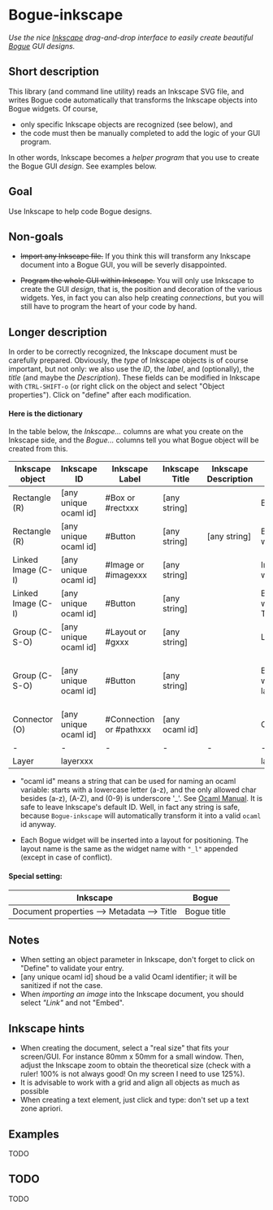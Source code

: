 # Bogue-inkscape

_Use the nice [Inkscape](https://inkscape.org/) drag-and-drop interface to easily create
beautiful [Bogue](https://github.com/sanette/bogue) GUI designs._

## Short description

This library (and command line utility) reads an Inkscape SVG file,
and writes Bogue code automatically that transforms the Inkscape
objects into Bogue widgets. Of course,

+ only specific Inkscape objects are recognized (see below), and
+ the code must then be manually completed to add the logic of your GUI program.

In other words, Inkscape becomes a _helper program_ that you use to
create the Bogue GUI _design_. See examples below.

## Goal

Use Inkscape to help code Bogue designs.

## Non-goals

+ ~~Import any Inkscape file.~~ If you think this will transform any
  Inkscape document into a Bogue GUI, you will be severly
  disappointed.

+ ~~Program the whole GUI within Inkscape.~~ You will only use Inkscape to
  create the GUI _design_, that is, the position and decoration of the
  various widgets. Yes, in fact you can also help creating
  _connections_, but you will still have to program the heart of your
  code by hand.

## Longer description

In order to be correctly recognized, the Inkscape document must be
carefully prepared. Obviously, the *type* of Inkscape objects is of
course important, but not only: we also use the *ID*, the *label*, and
(optionally), the *title* (and maybe the *Description*). These fields
can be modified in Inkscape with `CTRL-SHIFT-o` (or right click on the
object and select "Object properties"). Click on "define" after each
modification.

#### Here is the dictionary

In the table below, the *Inkscape...* columns are what you create on
the Inkscape side, and the *Bogue...* columns tell you what Bogue
object will be created from this.

| Inkscape object    | Inkscape ID           | Inkscape Label          | Inkscape Title | Inkscape Description | Bogue type                  | Bogue identifier | Bogue name          | Bogue parameters                  |
|--------------------|-----------------------|-------------------------|----------------|----------------------|-----------------------------|------------------|----------------|----------------------------------------|
| Rectangle (R)      | [any unique ocaml id] | #Box or #rectxxx        | [any string]   |                      | Box widget                  | Inkscape ID      | Inkscape Title |                                        |
| Rectangle (R)      | [any unique ocaml id] | #Button                 | [any string]   |     [any string]     | Button widget               | Inkscape ID      | Inkscape Title | label = Inkscape Desc                  |
| Linked Image (C-I) | [any unique ocaml id] | #Image or #imagexxx     | [any string]   |                      | Image widget                | Inkscape ID      | Inkscape Title |                                        |
| Linked Image (C-I) | [any unique ocaml id] | #Button                 | [any string]   |                      | Button widget TODO          | Inkscape ID      | Inkscape Title |                                        |
| Group (C-S-O)      | [any unique ocaml id] | #Layout or #gxxx        | [any string]   |                      | Layout                      | Inkscape ID      | Inkscape Title |                                        |
| Group (C-S-O)      | [any unique ocaml id] | #Button                 | [any string]   |                      | Button widget w/ label TODO | Inkscape ID      | Inkscape Title | group should contain a rect and a text |
| Connector (O)      | [any unique ocaml id] | #Connection or #pathxxx | [any ocaml id] |                      | Connection                  | Inkscape ID      | N/A            | action = Inkscape Title                |
|-|-|-|-|-|-|-|-|-|
| Layer              | layerxxx              |                         |                |                      | layer TODO                  |                  |                |                                        |

+ "ocaml id" means a string that can be used for naming an ocaml
  variable: starts with a lowercase letter (a-z), and the only allowed
  char besides (a-z), (A-Z), and (0-9) is underscore '_'.  See
  [Ocaml Manual](https://v2.ocaml.org/manual/lex.html#sss:lex:identifiers).
  It is safe to leave Inkscape's default ID. Well, in fact any string
  is safe, because `Bogue-inkscape` will automatically transform it
  into a valid `ocaml` id anyway.

+ Each Bogue widget will be inserted into a layout for
  positioning. The layout name is the same as the widget name with
  `"_l"` appended (except in case of conflict).

#### Special setting:

Inkscape | Bogue
--------------------------------------------|-------------
 Document properties --> Metadata --> Title | Bogue title


## Notes

+ When setting an object parameter in Inkscape, don't forget to click
  on "Define" to validate your entry.
+ [any unique ocaml id] shoud be a valid Ocaml identifier; it will be
  sanitized if not the case.
+ When *importing an image* into the Inkscape document, you should
  select *"Link"* and not "Embed".

## Inkscape hints

+ When creating the document, select a "real size" that fits your
  screen/GUI. For instance 80mm x 50mm for a small window.  Then,
  adjust the Inkscape zoom to obtain the theoretical size (check with
  a ruler! 100% is not always good! On my screen I need to use 125%).
+ It is advisable to work with a grid and align all objects as much as
  possible
+ When creating a text element, just click and type: don't set up a
  text zone apriori.

## Examples

TODO

## TODO

TODO
